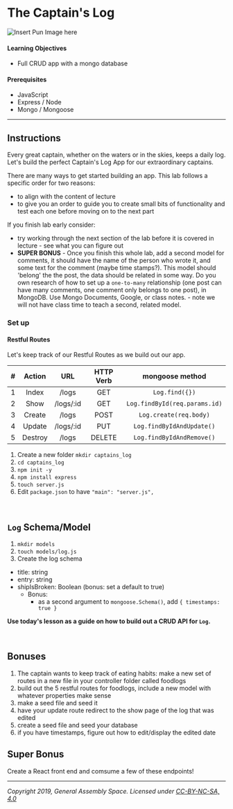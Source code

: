 # The Captain's Log

![Insert Pun Image here](https://i.imgflip.com/2174sq.jpg)

#### Learning Objectives

- Full CRUD app with a mongo database

#### Prerequisites

- JavaScript
- Express / Node 
- Mongo / Mongoose

---

## Instructions

Every great captain, whether on the waters or in the skies, keeps a daily log. Let's build the perfect Captain's Log App for our extraordinary captains.

There are many ways to get started building an app. This lab follows a specific order for two reasons:

 - to align with the content of lecture
 - to give you an order to guide you to create small bits of functionality and test each one before moving on to the next part

If you finish lab early consider:

  - try working through the next section of the lab before it is covered in lecture - see what you can figure out
  - **SUPER BONUS** - Once you finish this whole lab, add a second model for comments, it should have the name of the person who wrote it, and some text for the comment (maybe time stamps?). This model should 'belong' the the post, the data should be related in some way. Do you own research of how to set up a `one-to-many` relationship (one post can have many comments, one comment only belongs to one post), in MongoDB. Use Mongo Documents, Google, or class notes. - note we will not have class time to teach a second, related model. 

### Set up

#### Restful Routes

Let's keep track of our Restful Routes as we build out our app. 

|#|Action|URL|HTTP Verb|mongoose method|
|:---:|:---:|:---:|:---:|:---:|
|1| Index | /logs | GET | `Log.find({})` |
|2| Show | /logs/:id | GET | `Log.findById(req.params.id)` |
|3| Create | /logs | POST| `Log.create(req.body)` |
|4| Update | /logs/:id | PUT | `Log.findByIdAndUpdate()` |
|5| Destroy | /logs | DELETE | `Log.findByIdAndRemove()` |

1. Create a new folder `mkdir captains_log`
1. `cd captains_log`
1. `npm init -y`
1. `npm install express`
1. `touch server.js`
1. Edit `package.json` to have `"main": "server.js",`

<br>

## `Log` Schema/Model

1. `mkdir models`
1. `touch models/log.js`
1. Create the log schema

  - title: string
  - entry: string
  - shipIsBroken: Boolean (bonus: set a default to true)
    - Bonus:
      - as a second argument to `mongoose.Schema()`, add `{ timestamps: true }`

**Use today's lesson as a guide on how to build out a CRUD API for `Log`.**

<br>

## Bonuses
1. The captain wants to keep track of eating habits: make a new set of routes in a new file in your controller folder called foodlogs
  1. build out the 5 restful routes for foodlogs, include a new model with whatever properties make sense
1. make a seed file and seed it
1. have your update route redirect to the show page of the log that was edited
1. create a seed file and seed your database
1. if you have timestamps, figure out how to edit/display the edited date

## Super Bonus

Create a React front end and comsume a few of these endpoints!

---

*Copyright 2019, General Assembly Space. Licensed under [CC-BY-NC-SA, 4.0](https://creativecommons.org/licenses/by-nc-sa/4.0/)*
